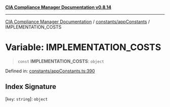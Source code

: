 [**CIA Compliance Manager Documentation v0.8.14**](../../../README.md)

***

[CIA Compliance Manager Documentation](../../../modules.md) / [constants/appConstants](../README.md) / IMPLEMENTATION\_COSTS

# Variable: IMPLEMENTATION\_COSTS

> `const` **IMPLEMENTATION\_COSTS**: `object`

Defined in: [constants/appConstants.ts:390](https://github.com/Hack23/cia-compliance-manager/blob/257dd569f432a46611a1746c832a7e3d29232229/src/constants/appConstants.ts#L390)

## Index Signature

\[`key`: `string`\]: `object`
